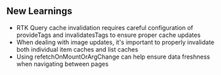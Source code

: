 ## New Learnings

- RTK Query cache invalidation requires careful configuration of provideTags and invalidatesTags to ensure proper cache updates
- When dealing with image updates, it's important to properly invalidate both individual item caches and list caches
- Using refetchOnMountOrArgChange can help ensure data freshness when navigating between pages
